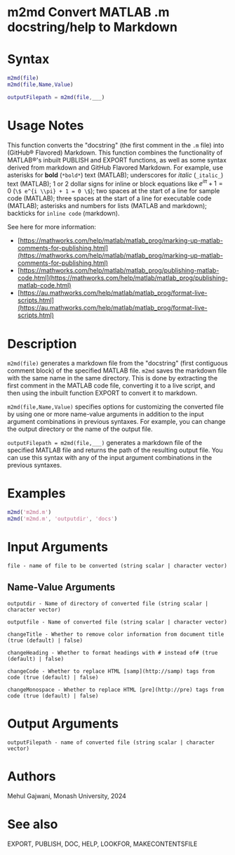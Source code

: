 
# m2md Convert MATLAB .m docstring/help to Markdown
# Syntax
```matlab
m2md(file)
m2md(file,Name,Value)
```
```matlab
outputFilepath = m2md(file,___)
```
# Usage Notes

This function converts the "docstring" (the first comment in the `.m` file) into (GitHub® Flavored) Markdown. This function combines the functionality of MATLAB®'s inbuilt PUBLISH and EXPORT functions, as well as some syntax derived from markdown and GitHub Flavored Markdown. For example, use asterisks for **bold** (`*bold*`) text (MATLAB); underscores for *italic* (`_italic_`) text (MATLAB); 1 or 2 dollar signs for inline or block equations like $e^{i\pi } +1=0$ (``\$ e^{i \\pi} + 1 = 0 \$``); two spaces at the start of a line for sample code (MATLAB); three spaces at the start of a line for executable code (MATLAB); asterisks and numbers for lists (MATLAB and markdown); backticks for `inline code` (markdown).


See here for more information:

-  [https://mathworks.com/help/matlab/matlab_prog/marking-up-matlab-comments-for-publishing.html](https://mathworks.com/help/matlab/matlab_prog/marking-up-matlab-comments-for-publishing.html) 
-  [https://mathworks.com/help/matlab/matlab_prog/publishing-matlab-code.html](https://mathworks.com/help/matlab/matlab_prog/publishing-matlab-code.html) 
-  [https://au.mathworks.com/help/matlab/matlab_prog/format-live-scripts.html](https://au.mathworks.com/help/matlab/matlab_prog/format-live-scripts.html) 
# Description

`m2md(file)` generates a markdown file from the "docstring" (first contiguous comment block) of the specified MATLAB file. `m2md` saves the markdown file with the same name in the same directory. This is done by extracting the first comment in the MATLAB code file, converting it to a live script, and then using the inbuilt function EXPORT to convert it to markdown.


`m2md(file,Name,Value)` specifies options for customizing the converted file by using one or more name-value arguments in addition to the input argument combinations in previous syntaxes. For example, you can change the output directory or the name of the output file.


`outputFilepath = m2md(file,___)` generates a markdown file of the specified MATLAB file and returns the path of the resulting output file. You can use this syntax with any of the input argument combinations in the previous syntaxes.

# Examples
```matlab
m2md('m2md.m')
m2md('m2md.m', 'outputdir', 'docs')
```
# Input Arguments

`file - name of file to be converted (string scalar | character vector)`

## Name-Value Arguments

`outputdir - Name of directory of converted file (string scalar | character vector)`


`outputfile - Name of converted file (string scalar | character vector)`


`changeTitle - Whether to remove color information from document title (true (default) | false)`


`changeHeading - Whether to format headings with # instead of# (true (default) | false)`


`changeCode - Whether to replace HTML [samp](http://samp) tags from code (true (default) | false)`


`changeMonospace - Whether to replace HTML [pre](http://pre) tags from code (true (default) | false)`

# Output Arguments

`outputFilepath - name of converted file (string scalar | character vector)`

# Authors

Mehul Gajwani, Monash University, 2024

# See also

EXPORT, PUBLISH, DOC, HELP, LOOKFOR, MAKECONTENTSFILE

